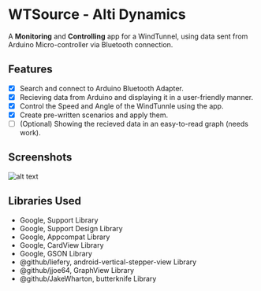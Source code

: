 # WTSource - Alti Dynamics
A **Monitoring** and **Controlling** app for a WindTunnel, using data sent from Arduino Micro-controller via Bluetooth connection.

## Features

- [x] Search and connect to Arduino Bluetooth Adapter.
- [x] Recieving data from Arduino and displaying it in a user-friendly manner.
- [x] Control the Speed and Angle of the WindTunnle using the app.
- [x] Create pre-written scenarios and apply them.
- [ ] \(Optional) Showing the recieved data in an easy-to-read graph (needs work).

## Screenshots

![alt text](https://raw.githubusercontent.com/username/projectname/branch/path/to/img.png)

## Libraries Used

- Google, Support Library
- Google, Support Design Library
- Google, Appcompat Library
- Google, CardView Library
- Google, GSON Library
- @github/liefery, android-vertical-stepper-view Library
- @github/jjoe64, GraphView Library
- @github/JakeWharton, butterknife Library
